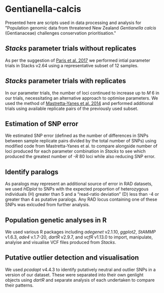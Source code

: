 # Gentianella-calcis
Presented here are scripts used in data processing and analysis for "Population genomic data from threatened New Zealand *Gentianella calcis* (Gentianaceae) challenges conservation prioritisation."

## *Stacks* parameter trials without replicates
As per the suggestion of [Paris et al. 2017](https://besjournals.onlinelibrary.wiley.com/doi/10.1111/2041-210X.12775) we performed intial parameter trials in Stacks v2.64 using a representative subset of 12 samples.

## *Stacks* parameter trials with replicates
In our parameter trials, the number of loci continued to increase up to *M* 6 in our trials, necessitating an alternative approach to optimise parameters. We used the method of [Mastretta-Yanes et al. 2014](https://onlinelibrary.wiley.com/doi/abs/10.1111/1755-0998.12291) and performed additional trials using available replicate pairs of the previously used subset.

## Estimation of SNP error
We estimated SNP error (defined as the number of differences in SNPs between sample replicate pairs divided by the total number of SNPs) using modified code from Mastretta-Yanes et al. to compare alongside number of loci produced for each parameter combination in *Stacks* to see which produced the greatest number of *-R* 80 loci while also reducing SNP error.

## Identify paralogs
As paralogs may represent an additional source of error in RAD datasets, we used *HDplot* to SNPs with the expected proportion of heterozygous individuals (H) greater than 5 and a “read-ratio deviation” (D) less than -4 or greater than 4 as putative paralogs. Any RAD locus containing one of these SNPs was exlcuded from further analysis.

## Population genetic analyses in R
We used various R packages including *adegenet* v2.1.10, *ggplot2*, *StAMMP* v1.6.3, *ade4* v.1.7-20, *dartR* v2.9.7, and *vcfR* v1.13.0 to import, manipulate, analyise and visualise VCF files produced from *Stacks*.

## Putative outlier detection and visualisation
We used *pcadapt* v4.4.3 to identify putatively neutral and outlier SNPs in a version of our dataset. These were separated into their own genlight objects using *dartR* and separate analysis of each undertaken to compare their patterns.
